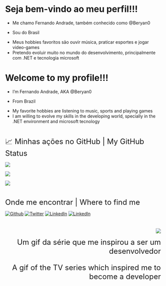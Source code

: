 # Seja bem-vindo ao meu perfil!!!

- Me chamo Fernando Andrade, também conhecido como @Beryan0
- <p align="left"> Sou do Brasil <img src="https://upload.wikimedia.org/wikipedia/commons/thumb/4/4a/Brazilian_flag_icon_round.svg/1200px-Brazilian_flag_icon_round.svg.png" width="14"/>
- Meus hobbies favoritos são ouvir música, praticar esportes e jogar video-games
- Pretendo evoluir muito no mundo do desenvolvimento, principalmente com .NET e tecnologia microsoft

# Welcome to my profile!!!

- I’m Fernando Andrade, AKA @Beryan0
- <p align="left"> From Brazil <img src="https://upload.wikimedia.org/wikipedia/commons/thumb/4/4a/Brazilian_flag_icon_round.svg/1200px-Brazilian_flag_icon_round.svg.png" width="14"/>
- My favorite hobbies are listening to music, sports and playing games
- I am willing to evolve my skills in the developing world, specially in the .NET environment and microsoft tecnology

#

<font size = "5">📈 Minhas ações no GitHub | My GitHub Status</font>

<p align="left"> <img src="https://github-readme-stats.vercel.app/api?username=Beryan0&show_icons=true&theme=gotham&layout=compact"/>
<p align="left"> <img src="https://github-readme-stats.vercel.app/api/top-langs/?username=Beryan0&show_icons=true&theme=gotham&layout=compact"/>
<p align="left"> <img src="https://github-readme-stats.vercel.app/api/wakatime?username=Beryan0&theme=gotham"/>

#

<font size = "5">Onde me encontrar | Where to find me </font>

<p>
<a href="https://github.com/beryan0" target="_blank"><img alt="Github" src="https://img.shields.io/badge/GitHub-%2312100E.svg?&style=for-the-badge&logo=Github&logoColor=white" /></a>  <!-- GitHub Button -->
<a href="https://twitter.com/Beryan0" target="_blank"><img alt="Twitter" src="https://img.shields.io/badge/twitter-%231DA1F2.svg?&style=for-the-badge&logo=twitter&logoColor=white" /></a> <!-- Twitter Button -->
<a href="https://www.linkedin.com/in/beryan0" target="_blank"><img alt="LinkedIn" src="https://img.shields.io/badge/linkedin-%230077B5.svg?&style=for-the-badge&logo=linkedin&logoColor=white" /></a> <!-- LinkedIn Button -->
 <a href="mailto:andradevfernando@gmail.com" target="_blank"><img alt="LinkedIn" src="https://img.shields.io/badge/Gmail-D14836?style=for-the-badge&logo=gmail&logoColor=white" /> </a> <!-- Gmail Button -->
</p>

#

<p align="right">
<img src="https://mir-s3-cdn-cf.behance.net/project_modules/disp/6d91d043569585.57f44be46ac93.gif"/>
</p>

<p align ="right"><font size="+2">Um gif da série que me inspirou a ser um desenvolvedor</p>
<p align ="right">A gif of the TV series which inspired me to become a developer</p></font>
